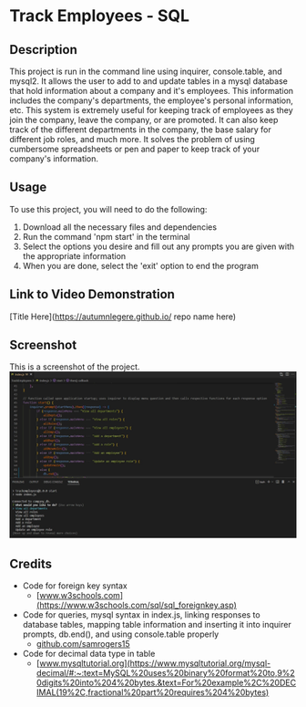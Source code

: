 # Track Employees - SQL
 
## Description
 
This project is run in the command line using inquirer, console.table, and mysql2. It allows the user to add to and update tables in a mysql database that hold information about a company and it's employees. This information includes the company's departments, the employee's personal information, etc. This system is extremely useful for keeping track of employees as they join the company, leave the company, or are promoted. It can also keep track of the different departments in the company, the base salary for different job roles, and much more. It solves the problem of using cumbersome spreadsheets or pen and paper to keep track of your company's information.
 
 
## Usage
 
To use this project, you will need to do the following:

1) Download all the necessary files and dependencies
2) Run the command 'npm start' in the terminal
3) Select the options you desire and fill out any prompts you are given with the appropriate information
4) When you are done, select the 'exit' option to end the program
 
 
## Link to Video Demonstration
 
[Title Here](https://autumnlegere.github.io/ repo name here)
 
 
## Screenshot
 
This is a screenshot of the project.
![screenshot](Screenshot.jpg)
 
 
## Credits
 
- Code for foreign key syntax <br>
    - [www.w3schools.com](https://www.w3schools.com/sql/sql_foreignkey.asp)
- Code for queries, mysql syntax in index.js, linking responses to database tables, mapping table information and inserting it into inquirer prompts, db.end(), and using console.table properly <br>
    - [github.com/samrogers15](https://github.com/samrogers15/MySQL-employee-tracker/blob/main/server.js)
- Code for decimal data type in table <br>
    - [www.mysqltutorial.org](https://www.mysqltutorial.org/mysql-decimal/#:~:text=MySQL%20uses%20binary%20format%20to,9%20digits%20into%204%20bytes.&text=For%20example%2C%20DECIMAL(19%2C,fractional%20part%20requires%204%20bytes)
